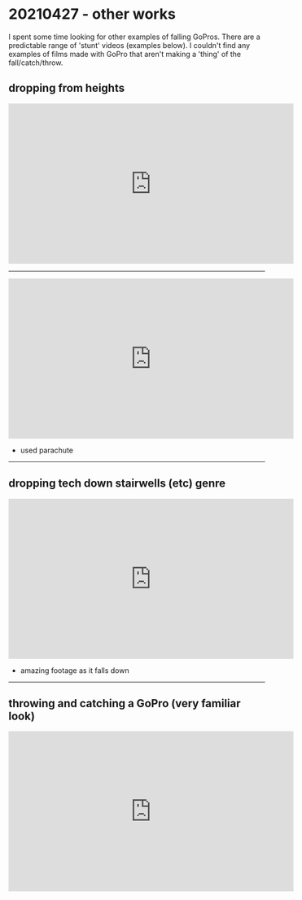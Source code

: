 # 20210427 - other works

I spent some time looking for other examples of falling GoPros. There are a predictable range of 'stunt' videos (examples below). I couldn't find any examples of films made with GoPro that aren't making a 'thing' of the fall/catch/throw.

## dropping from heights

<iframe width="560" height="315" src="https://www.youtube.com/embed/AnCqlmvPKGo" title="YouTube video player" frameborder="0" allow="accelerometer; autoplay; clipboard-write; encrypted-media; gyroscope; picture-in-picture" allowfullscreen></iframe>

---

<iframe width="560" height="315" src="https://www.youtube.com/embed/w0yCYD9cdHA" title="YouTube video player" frameborder="0" allow="accelerometer; autoplay; clipboard-write; encrypted-media; gyroscope; picture-in-picture" allowfullscreen></iframe>

- used parachute

---

## dropping tech down stairwells (etc) genre

<iframe width="560" height="315" src="https://www.youtube.com/embed/pL1bMfIUr80" title="YouTube video player" frameborder="0" allow="accelerometer; autoplay; clipboard-write; encrypted-media; gyroscope; picture-in-picture" allowfullscreen></iframe>

- amazing footage as it falls down

--- 

## throwing and catching a GoPro (very familiar look)

<iframe width="560" height="315" src="https://www.youtube.com/embed/3ELLJWbwVJY" title="YouTube video player" frameborder="0" allow="accelerometer; autoplay; clipboard-write; encrypted-media; gyroscope; picture-in-picture" allowfullscreen></iframe>